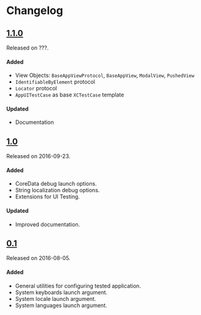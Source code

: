 # Changelog

## [1.1.0](https://github.com/PGSSoft/AutoMate/releases/tag/1.1.0)
Released on ???.

#### Added
- View Objects: `BaseAppViewProtocol`, `BaseAppView`, `ModalView`, `PushedView`
- `IdentifiableByElement` protocol
- `Locator` protocol
- `AppUITestCase` as base `XCTestCase` template

#### Updated
- Documentation

## [1.0](https://github.com/PGSSoft/AutoMate/releases/tag/1.0)
Released on 2016-09-23.

#### Added
- CoreData debug launch options.
- String localization debug options.
- Extensions for UI Testing.

#### Updated
- Improved documentation.

## [0.1](https://github.com/PGSSoft/AutoMate/releases/tag/0.1)
Released on 2016-08-05.

#### Added
- General utilities for configuring tested application.
- System keyboards launch argument.
- System locale launch argument.
- System languages launch argument.